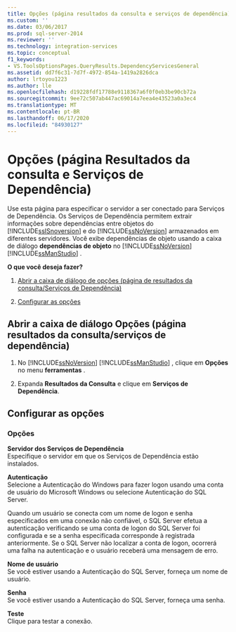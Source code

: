 ```yaml
---
title: Opções (página resultados da consulta e serviços de dependência) | Microsoft Docs
ms.custom: ''
ms.date: 03/06/2017
ms.prod: sql-server-2014
ms.reviewer: ''
ms.technology: integration-services
ms.topic: conceptual
f1_keywords:
- VS.ToolsOptionsPages.QueryResults.DependencyServicesGeneral
ms.assetid: dd7f6c31-7d7f-4972-854a-1419a2826dca
author: lrtoyou1223
ms.author: lle
ms.openlocfilehash: d19228fdf17788e9118367a6f0f0eb3be90cb72a
ms.sourcegitcommit: 9ee72c507ab447ac69014a7eea4e43523a0a3ec4
ms.translationtype: MT
ms.contentlocale: pt-BR
ms.lasthandoff: 06/17/2020
ms.locfileid: "84930127"
---
```

# <a name="options-query-results-and-dependency-services-page"></a>Opções (página Resultados da consulta e Serviços de Dependência)
  Use esta página para especificar o servidor a ser conectado para Serviços de Dependência. Os Serviços de Dependência permitem extrair informações sobre dependências entre objetos do [!INCLUDE[ssISnoversion](../includes/ssisnoversion-md.md)] e do [!INCLUDE[ssNoVersion](../includes/ssnoversion-md.md)] armazenados em diferentes servidores. Você exibe dependências de objeto usando a caixa de diálogo **dependências de objeto** no [!INCLUDE[ssNoVersion](../includes/ssnoversion-md.md)] [!INCLUDE[ssManStudio](../includes/ssmanstudio-md.md)] .  
  
 **O que você deseja fazer?**  
  
1.  [Abrir a caixa de diálogo de opções (página de resultados da consulta/Serviços de Dependência)](#open_dialog)  
  
2.  [Configurar as opções](#options)  
  
##  <a name="open-the-options-query-resultsdependency-services-page-dialog-box"></a><a name="open_dialog"></a>Abrir a caixa de diálogo Opções (página resultados da consulta/serviços de dependência)  
  
1.  No [!INCLUDE[ssNoVersion](../includes/ssnoversion-md.md)] [!INCLUDE[ssManStudio](../includes/ssmanstudio-md.md)] , clique em **Opções** no menu **ferramentas** .  
  
2.  Expanda **Resultados da Consulta** e clique em **Serviços de Dependência**.  
  
##  <a name="configure-the-options"></a><a name="options"></a>Configurar as opções  
  
### <a name="options"></a>Opções  
 **Servidor dos Serviços de Dependência**  
 Especifique o servidor em que os Serviços de Dependência estão instalados.  
  
 **Autenticação**  
 Selecione a Autenticação do Windows para fazer logon usando uma conta de usuário do Microsoft Windows ou selecione Autenticação do SQL Server.  
  
 Quando um usuário se conecta com um nome de logon e senha especificados em uma conexão não confiável, o SQL Server efetua a autenticação verificando se uma conta de logon do SQL Server foi configurada e se a senha especificada corresponde à registrada anteriormente. Se o SQL Server não localizar a conta de logon, ocorrerá uma falha na autenticação e o usuário receberá uma mensagem de erro.  
  
 **Nome de usuário**  
 Se você estiver usando a Autenticação do SQL Server, forneça um nome de usuário.  
  
 **Senha**  
 Se você estiver usando a Autenticação do SQL Server, forneça uma senha.  
  
 **Teste**  
 Clique para testar a conexão.